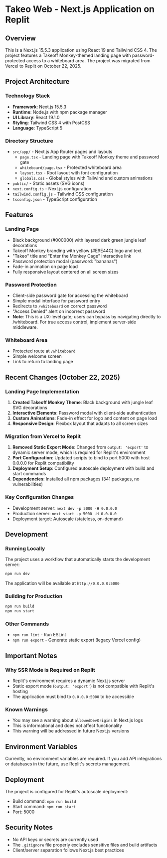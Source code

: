 # Takeo Web - Next.js Application on Replit

## Overview
This is a Next.js 15.5.3 application using React 19 and Tailwind CSS 4. The project features a Takeoff Monkey-themed landing page with password-protected access to a whiteboard area. The project was migrated from Vercel to Replit on October 22, 2025.

## Project Architecture

### Technology Stack
- **Framework**: Next.js 15.5.3
- **Runtime**: Node.js with npm package manager
- **UI Library**: React 19.1.0
- **Styling**: Tailwind CSS 4 with PostCSS
- **Language**: TypeScript 5

### Directory Structure
- `src/app/` - Next.js App Router pages and layouts
  - `page.tsx` - Landing page with Takeoff Monkey theme and password gate
  - `whiteboard/page.tsx` - Protected whiteboard area
  - `layout.tsx` - Root layout with font configuration
  - `globals.css` - Global styles with Tailwind and custom animations
- `public/` - Static assets (SVG icons)
- `next.config.ts` - Next.js configuration
- `tailwind.config.js` - Tailwind CSS configuration
- `tsconfig.json` - TypeScript configuration

## Features

### Landing Page
- Black background (#000000) with layered dark green jungle leaf decorations
- Takeoff Monkey branding with yellow (#E9E44C) logo and text
- "Takeo" title and "Enter the Monkey Cage" interactive link
- Password protection modal (password: "bananas")
- Fade-in animation on page load
- Fully responsive layout centered on all screen sizes

### Password Protection
- Client-side password gate for accessing the whiteboard
- Simple modal interface for password entry
- Redirects to `/whiteboard` on correct password
- "Access Denied" alert on incorrect password
- **Note**: This is a UX-level gate; users can bypass by navigating directly to /whiteboard. For true access control, implement server-side middleware.

### Whiteboard Area
- Protected route at `/whiteboard`
- Simple welcome screen
- Link to return to landing page

## Recent Changes (October 22, 2025)

### Landing Page Implementation
1. **Created Takeoff Monkey Theme**: Black background with jungle leaf SVG decorations
2. **Interactive Elements**: Password modal with client-side authentication
3. **Custom Animations**: Fade-in effect for logo and content on page load
4. **Responsive Design**: Flexbox layout that adapts to all screen sizes

### Migration from Vercel to Replit
1. **Removed Static Export Mode**: Changed from `output: 'export'` to dynamic server mode, which is required for Replit's environment
2. **Port Configuration**: Updated scripts to bind to port 5000 with host 0.0.0.0 for Replit compatibility
3. **Deployment Setup**: Configured autoscale deployment with build and start commands
4. **Dependencies**: Installed all npm packages (341 packages, no vulnerabilities)

### Key Configuration Changes
- Development server: `next dev -p 5000 -H 0.0.0.0`
- Production server: `next start -p 5000 -H 0.0.0.0`
- Deployment target: Autoscale (stateless, on-demand)

## Development

### Running Locally
The project uses a workflow that automatically starts the development server:
```bash
npm run dev
```

The application will be available at `http://0.0.0.0:5000`

### Building for Production
```bash
npm run build
npm run start
```

### Other Commands
- `npm run lint` - Run ESLint
- `npm run export` - Generate static export (legacy Vercel config)

## Important Notes

### Why SSR Mode is Required on Replit
- Replit's environment requires a dynamic Next.js server
- Static export mode (`output: 'export'`) is not compatible with Replit's hosting
- The application must bind to `0.0.0.0:5000` to be accessible

### Known Warnings
- You may see a warning about `allowedDevOrigins` in Next.js logs
- This is informational and does not affect functionality
- This warning will be addressed in future Next.js versions

## Environment Variables
Currently, no environment variables are required. If you add API integrations or databases in the future, use Replit's secrets management.

## Deployment
The project is configured for Replit's autoscale deployment:
- Build command: `npm run build`
- Start command: `npm run start`
- Port: 5000

## Security Notes
- No API keys or secrets are currently used
- The `.gitignore` file properly excludes sensitive files and build artifacts
- Client/server separation follows Next.js best practices
